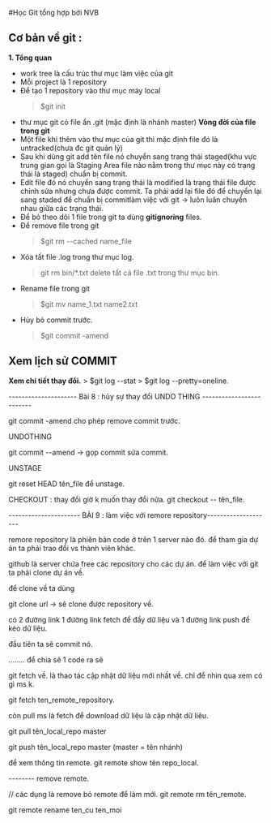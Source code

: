 #Học Git tổng hợp bởi NVB

## Cơ bản về git :
  **1. Tổng quan**
  - work tree là cấu trúc thư mục làm việc của git
  - Mỗi project là 1 repository
  - Để tạo 1 repository vào thư mục máy local
    > $git init
  - thư mục git có file ẩn .git (mặc định là nhánh master)
  **Vòng đời của file trong git**
  - Một file khi thêm vào thư mục của git thì mặc định file đó là untracked(chưa đc git quản lý) 
  - Sau khi dùng git add tên file nó chuyển sang trang thái staged(khu vực trung gian gọi là Staging Area file nào nằm trong thư mục này có trạng thái là staged) chuẩn bị commit.
  - Edit file đó nó chuyển sang trạng thái là modified là trạng thái file được chỉnh sửa nhưng chưa được commit. Ta phải add lại file đó để chuyển lại sang staded để chuẩn bị commitlàm việc với git -> luôn luân chuyển nhau giữa các trạng thái. 
  - Để bỏ theo dõi 1 file trong git ta dùng **gitignoring** files.
  - Để remove file trong git 
    > $git rm --cached  name_file
  - Xóa tất file .log trong thư mục log.
    > git rm bin/\*.txt delete tất cả file .txt trong thư mục bin.
  - Rename file trong git
    > $git mv name_1.txt name2.txt 
  - Hủy bỏ commit trước.
    > $git commit -amend
    
## Xem lịch sử COMMIT
  **Xem chi tiết thay đổi.**
    > $git log --stat 
    > $git log --pretty=oneline.

--------------------- Bài 8 : hủy sự thay đổi UNDO THING -------------------------

git commit -amend cho phép remove commit trước.

UNDOTHING

git commit --amend -> gọp commit sửa commit.

UNSTAGE

git reset HEAD tên_file để unstage.

CHECKOUT : thay đổi giờ k muốn thay đổi nữa.
git checkout -- tên_file. 


---------------------- BÀI 9 : làm việc với remore repository--------------------

remore repository là phiên bản code ở trên 1 server nào đó.
để tham gia dự án ta phải trao đổi vs thành viên khác.

github là server chứa free các repository cho các dự án.
để làm việc với git ta phải clone dự án về. 

để clone về ta dùng

git clone url -> sẽ clone được repository về.

có 2 đường link 1 đường link fetch để đẩy dữ liệu và 1 đường link push để kéo dữ liệu.

đầu tiên ta sẽ commit nó. 

........ để chia sẽ 1 code ra sẽ 

git fetch về. là thao tác cập nhật dữ liệu mới nhất về. chỉ để nhìn qua xem có gì ms k.

git fetch ten_remote_repository.

còn pull ms là fetch để download dữ liệu là cập nhật dữ liêu. 

git pull tên_local_repo master

git push tên_local_repo master (master = tên nhánh)

để xem thông tin remote.
git remote show tên repo_local. 

-------- remove remote.

// các dụng là remove bỏ remote để làm mới.
git remote rm tên_remote.

git remote rename ten_cu ten_moi

